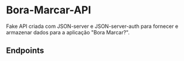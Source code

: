# Bora-Marcar-API

Fake API criada com JSON-server e JSON-server-auth para fornecer e armazenar dados para a aplicação "Bora Marcar?".

## Endpoints

